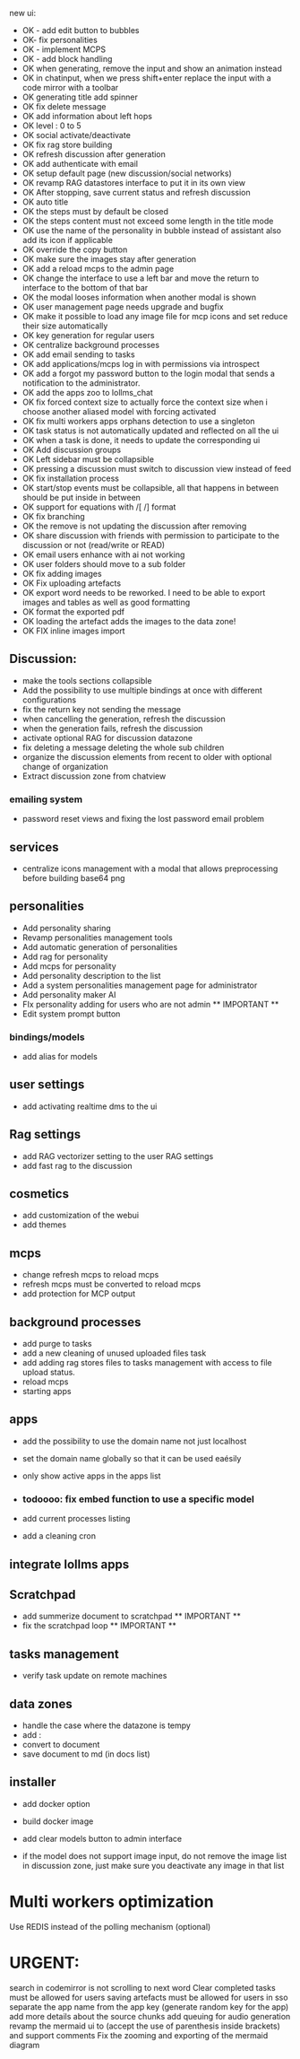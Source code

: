 new ui:

- OK - add edit button to bubbles
- OK- fix personalities
- OK - implement MCPS
- OK - add <think> block handling
- OK when generating, remove the input and show an animation instead
- OK in chatinput, when we press shift+enter replace the input with a code mirror with a toolbar
- OK generating title add spinner 
- OK fix delete message
- OK add information about left hops
- OK level : 0 to 5
- OK social activate/deactivate
- OK fix rag store building
- OK refresh discussion after generation
- OK add authenticate with email
- OK setup default page (new discussion/social networks)
- OK revamp RAG datastores interface to put it in its own view
- OK After stopping, save current status and refresh discussion
- OK auto title
- OK the steps must by default be closed
- OK the steps content must not exceed some length in the title mode
- OK use the name of the personality in bubble instead of assistant also add its icon if applicable
- OK override the copy button
- OK make sure the images stay after generation
- OK add a reload mcps to the admin page
- OK change the interface to use a left bar and move the return to interface to the bottom of that bar
- OK the modal looses information when another modal is shown
- OK user management page needs upgrade and bugfix
- OK make it possible to load any image file for mcp icons and set reduce their size automatically
- OK key generation for regular users
- OK centralize background processes
- OK add email sending to tasks
- OK add applications/mcps log in with permissions via introspect
- OK add a forgot my password button to the login modal that sends a notification to the administrator.
- OK add the apps zoo to lollms_chat
- OK fix forced context size to actually force the context size when i choose another aliased model with forcing activated
- OK fix multi workers apps orphans detection to use a singleton
- OK task status is not automatically updated and reflected on all the ui
- OK when a task is done, it needs to update the corresponding ui
- OK Add discussion groups
- OK Left sidebar must be collapsible
- OK pressing a discussion must switch to discussion view instead of feed
- OK fix installation process
- OK start/stop events must be collapsible, all that happens in between should be put inside in between
- OK support for equations with /[ /] format
- OK fix branching
- OK the remove is not updating the discussion after removing
- OK share discussion with friends with permission to participate to the discussion or not (read/write or READ)
- OK email users enhance with ai not working
- OK user folders should move to a sub folder
- OK fix adding images
- OK Fix uploading artefacts
- OK export word needs to be reworked. I need to be able to export images and tables as well as good formatting
- OK format the exported pdf
- OK loading the artefact adds the images to the data zone!
- OK FIX inline images import



## Discussion:
- make the tools sections collapsible
- Add the possibility to use multiple bindings at once with different configurations
- fix the return key not sending the message
- when cancelling the generation, refresh the discussion
- when the generation fails, refresh the discussion
- activate optional RAG for discussion datazone
- fix deleting a message deleting the whole sub children
- organize the discussion elements from recent to older with optional change of organization
- Extract discussion zone from chatview

### emailing system
- password reset views and fixing the lost password email problem


## services
- centralize icons management with a modal that allows preprocessing before building base64 png

  
## personalities
- Add personality sharing
- Revamp personalities management tools
- Add automatic generation of personalities
- Add rag for personality
- Add mcps for personality
- Add personality description to the list
- Add a system personalities management page for administrator
- Add personality maker AI
- FIx personality adding for users who are not admin ** IMPORTANT **
- Edit system prompt button
  
### bindings/models
- add alias for models


## user settings
- add activating realtime dms to the ui
  
## Rag settings 
- add RAG vectorizer setting to the user RAG settings
- add fast rag to the discussion

## cosmetics
- add customization of the webui
- add themes


## mcps
- change refresh mcps to reload mcps
- refresh mcps must be converted to reload mcps
- add protection for MCP output

## background processes
- add purge to tasks
- add a new cleaning of unused uploaded files task
- add adding rag stores files to tasks management with access to file upload status.
- reload mcps
- starting apps

## apps
- add the possibility to use the domain name not just localhost
- set the domain name globally so that it can be used eaésily
- only show active apps in the apps list

- ### todoooo: fix embed function to use a specific model
- add current processes listing
- add a cleaning cron

## integrate lollms apps

## Scratchpad
- add summerize document to scratchpad ** IMPORTANT **
- fix the scratchpad loop ** IMPORTANT **

## tasks management
- verify task update on remote machines

## data zones
- handle the case where the datazone is tempy
- add :
-   convert to document
-   save document to md (in docs list)

## installer
- add docker option
- build docker image


- add clear models button to admin interface
- if the model does not support image input, do not remove the image list in discussion zone, just make sure you deactivate any image in that list

# Multi workers optimization
Use REDIS instead of the polling mechanism (optional)

# URGENT:
search in codemirror is not scrolling to next word
Clear completed tasks must be allowed for users
saving artefacts must be allowed for users
in sso separate the app name from the app key (generate random key for the app)
add more details about the source chunks
add queuing for audio generation
revamp the mermaid ui to (accept the use of parenthesis inside brackets) and support comments
Fix the zooming and exporting of the mermaid diagram

